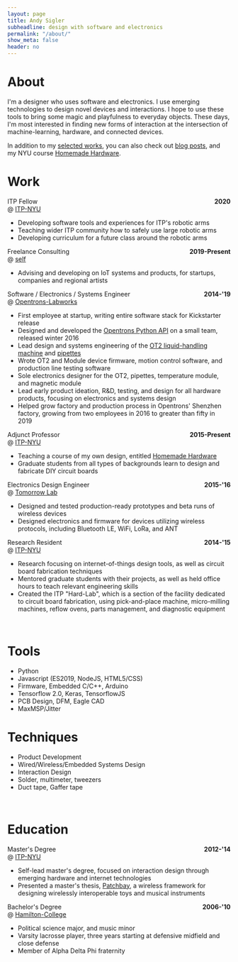 ```yaml
---
layout: page
title: Andy Sigler
subheadline: design with software and electronics
permalink: "/about/"
show_meta: false
header: no
---
```

<style type="text/css">
    .dateRight {
        float: right;
        font-weight: bold;
        margin-left:20px;
    }
    .textWidth {
        width: fit-content;
    }
    .avoidMe {
        background-color: rgb(253,253,253);
    }
</style>
<h1><span class="avoidMe matchbook">About</span></h1>
<p class="avoidMe">
    I'm a designer who uses software and electronics. I use emerging technologies to design novel devices and interactions. I hope to use these tools to bring some magic and playfulness to everyday objects. These days, I'm most interested in finding new forms of interaction at the intersection of machine-learning, hardware, and connected devices.
</p>
<p>
    <span class="avoidMe">In addition to my <a href="{{site.url}}">selected works</a>, you can also check out <a href="{{site.url}}/blog">blog posts</a>, and my NYU course <a href="homemadehardware.com">Homemade Hardware</a>.</span>
</p>
<div class="thing" style="width: 100%; max-width: 650px">
    <h1><span class="avoidMe matchbook">Work</span></h1>
    <div>
        <span class="avoidMe subheadline">ITP Fellow</span>
        <span class="dateRight avoidMe">2020</span><br />
        <span class="avoidMe subheadline">@ <a href="http://tisch.nyu.edu/itp">ITP-NYU</a></span>
        <ul>
            <li class="avoidMe textWidth">Developing software tools and experiences for ITP's robotic arms</li>
            <li class="avoidMe textWidth">Teaching wider ITP community how to safely use large robotic arms</li>
            <li class="avoidMe textWidth">Developing curriculum for a future class around the robotic arms</li>
        </ul>
    </div>
    <div>
        <span class="avoidMe subheadline">Freelance Consulting</span>
        <span class="dateRight avoidMe">2019-Present</span><br />
        <span class="avoidMe subheadline">@ <a href="http://andysigler.com">self</a>
        <ul>
            <li class="avoidMe textWidth">Advising and developing on IoT systems and products, for startups, companies and regional artists</li>
        </ul>
    </div>
    <div>
        <span class="avoidMe subheadline">Software / Electronics / Systems Engineer</span>
        <span class="dateRight avoidMe">2014-'19</span><br />
        <span class="avoidMe subheadline">@ <a href="http://opentrons.com">Opentrons-Labworks</a></span>
        <ul>
            <li class="avoidMe textWidth">First employee at startup, writing entire software stack for Kickstarter release</li>
            <li class="avoidMe textWidth">Designed and developed the <a href="https://github.com/Opentrons/opentrons">Opentrons Python API</a> on a small team, released winter 2016</li>
            <li class="avoidMe textWidth">Lead design and systems engineering of the <a href="https://opentrons.com/ot-2">OT2 liquid-handling machine</a> and <a href="https://opentrons.com/pipettes">pipettes</a></li>
            <li class="avoidMe textWidth">Wrote OT2 and Module device firmware, motion control software, and production line testing software</li>
            <li class="avoidMe textWidth">Sole electronics designer for the OT2, pipettes, temperature module, and magnetic module</li>
            <li class="avoidMe textWidth">Lead early product ideation, R&D, testing, and design for all hardware products, focusing on electronics and systems design</li>
            <li class="avoidMe textWidth">Helped grow factory and production process in Opentrons' Shenzhen factory, growing from two employees in 2016 to greater than fifty in 2019</li>
        </ul>
    </div>
    <div>
        <span class="avoidMe subheadline">Adjunct Professor</span>
        <span class="dateRight avoidMe">2015-Present</span><br />
        <span class="avoidMe subheadline">@ <a href="http://tisch.nyu.edu/itp">ITP-NYU</a></span>
        <ul>
            <li class="avoidMe textWidth">Teaching a course of my own design, entitled <a href="http://homemadehardware.com">Homemade Hardware</a></li>
            <li class="avoidMe textWidth">Graduate students from all types of backgrounds learn to design and fabricate DIY circuit boards</li>
        </ul>
    </div>
    <div>
        <span class="avoidMe subheadline">Electronics Design Engineer</span>
        <span class="dateRight avoidMe">2015-'16</span><br />
        <span class="avoidMe subheadline">@ <a href="http://tomorrow-lab.com">Tomorrow Lab</a></span>
        <ul>
            <li class="avoidMe textWidth">Designed and tested production-ready prototypes and beta runs of wireless devices</li>
            <li class="avoidMe textWidth">Designed electronics and firmware for devices utilizing wireless protocols, including Bluetooth LE, WiFi, LoRa, and ANT</li>
        </ul>
    </div>
    <div>
        <span class="avoidMe subheadline">Research Resident</span>
        <span class="dateRight avoidMe">2014-'15</span><br />
        <span class="avoidMe subheadline">@ <a href="http://tisch.nyu.edu/itp">ITP-NYU</a></span>
        <ul>
            <li class="avoidMe textWidth">Research focusing on internet-of-things design tools, as well as circuit board fabrication techniques</li>
            <li class="avoidMe textWidth">Mentored graduate students with their projects, as well as held office hours to teach relevant engineering skills</li>
            <li class="avoidMe textWidth">Created the ITP "Hard-Lab", which is a section of the facility dedicated to circuit board fabrication, using pick-and-place machine, micro-milling machines, reflow ovens, parts management, and diagnostic equipment</li>
        </ul>
    </div>
    <br />
    <h1><span class="avoidMe matchbook">Tools</span></h1>
    <div>
        <ul>
            <li class="avoidMe textWidth">Python</li>
            <li class="avoidMe textWidth">Javascript (ES2019, NodeJS, HTML5/CSS)</li>
            <li class="avoidMe textWidth">Firmware, Embedded C/C++, Arduino</li>
            <li class="avoidMe textWidth">Tensorflow 2.0, Keras, TensorflowJS</li>
            <li class="avoidMe textWidth">PCB Design, DFM, Eagle CAD</li>
            <li class="avoidMe textWidth">MaxMSP/Jitter</li>
        </ul>
    </div>
    <h1><span class="avoidMe matchbook">Techniques</span></h1>
    <div>
        <ul>
            <li class="avoidMe textWidth">Product Development</li>
            <li class="avoidMe textWidth">Wired/Wireless/Embedded Systems Design</li>
            <li class="avoidMe textWidth">Interaction Design</li>
            <li class="avoidMe textWidth">Solder, multimeter, tweezers</li>
            <li class="avoidMe textWidth">Duct tape, Gaffer tape</li>
        </ul>
    </div>
    <br />
    <h1><span class="avoidMe matchbook">Education</span></h1>
    <div>
        <span class="avoidMe subheadline">Master's Degree</span>
        <span class="dateRight avoidMe">2012-'14</span><br />
        <span class="avoidMe subheadline">@ <a href="http://tisch.nyu.edu/itp">ITP-NYU</a></span>
        <ul>
            <li class="avoidMe textWidth">Self-lead master's degree, focused on interaction design through emerging hardware and internet technologies</li>
            <li class="avoidMe textWidth">Presented a master's thesis, <a href="{{site.url}}/patchbay">Patchbay</a>, a wireless framework for designing wirelessly interoperable toys and musical instruments</li>
        </ul>
    </div>
    <div>
        <span class="avoidMe subheadline">Bachelor's Degree</span>
        <span class="dateRight avoidMe">2006-'10</span><br />
        <span class="avoidMe subheadline">@ <a href="https://www.hamilton.edu">Hamilton-College</a></span>
        <ul>
            <li class="avoidMe textWidth">Political science major, and music minor</li>
            <li class="avoidMe textWidth">Varsity lacrosse player, three years starting at defensive midfield and close defense</li>
            <li class="avoidMe textWidth">Member of Alpha Delta Phi fraternity</li>
        </ul>
    </div>
</div>
<canvas id="seeds" style="margin:0;z-index:-100;position:absolute;top:0px;left:0px;padding:0;display:inline-block;margin-bottom:-6px">
</canvas>
<script type="text/javascript" src="{{ site.url }}/assets/js/doodling.js"></script>

